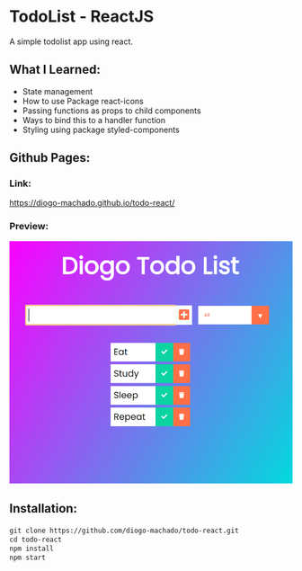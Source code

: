 # TodoList - ReactJS

A simple todolist app using react.

## What I Learned:

- State management
- How to use Package react-icons
- Passing functions as props to child components
- Ways to bind this to a handler function
- Styling using package styled-components

## Github Pages:

### Link:

https://diogo-machado.github.io/todo-react/

### Preview:

![alt text](app-preview.png 'Preview Image')

## Installation:

```
git clone https://github.com/diogo-machado/todo-react.git
cd todo-react
npm install
npm start
```